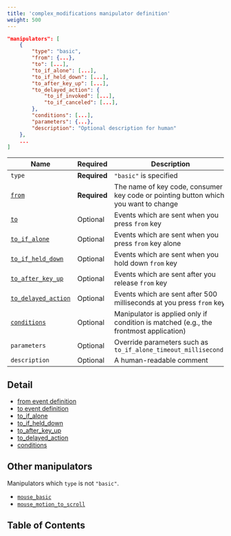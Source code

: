 ```yaml
---
title: 'complex_modifications manipulator definition'
weight: 500
---
```


```json
"manipulators": [
    {
        "type": "basic",
        "from": {...},
        "to": [...],
        "to_if_alone": [...],
        "to_if_held_down": [...],
        "to_after_key_up": [...],
        "to_delayed_action": {
            "to_if_invoked": [...],
            "to_if_canceled": [...],
        },
        "conditions": [...],
        "parameters": {...},
        "description": "Optional description for human"
    },
    ...
]
```

| Name                                      | Required     | Description                                                                           |
| ----------------------------------------- | ------------ | ------------------------------------------------------------------------------------- |
| `type`                                    | **Required** | `"basic"` is specified                                                                |
| [`from`](from/)                           | **Required** | The name of key code, consumer key code or pointing button which you want to change   |
| [`to`](to/)                               | Optional     | Events which are sent when you press `from` key                                       |
| [`to_if_alone`](to-if-alone/)             | Optional     | Events which are sent when you press `from` key alone                                 |
| [`to_if_held_down`](to-if-held-down/)     | Optional     | Events which are sent when you hold down `from` key                                   |
| [`to_after_key_up`](to-after-key-up/)     | Optional     | Events which are sent after you release `from` key                                    |
| [`to_delayed_action`](to-delayed-action/) | Optional     | Events which are sent after 500 milliseconds at you press `from` key                  |
| [`conditions`](conditions/)               | Optional     | Manipulator is applied only if condition is matched (e.g., the frontmost application) |
| `parameters`                              | Optional     | Override parameters such as `to_if_alone_timeout_milliseconds`                        |
| `description`                             | Optional     | A human-readable comment                                                              |

## Detail

-   [from event definition](from/)
-   [to event definition](to/)
-   [to_if_alone](to-if-alone/)
-   [to_if_held_down](to-if-held-down/)
-   [to_after_key_up](to-after-key-up/)
-   [to_delayed_action](to-delayed-action/)
-   [conditions](conditions/)

## Other manipulators

Manipulators which `type` is not `"basic"`.

-   [`mouse_basic`](other-types/mouse-basic/)
-   [`mouse_motion_to_scroll`](other-types/mouse-motion-to-scroll/)

## Table of Contents
